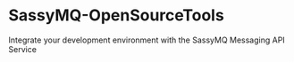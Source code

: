 # SassyMQ-OpenSourceTools
Integrate your development environment with the SassyMQ Messaging API Service
